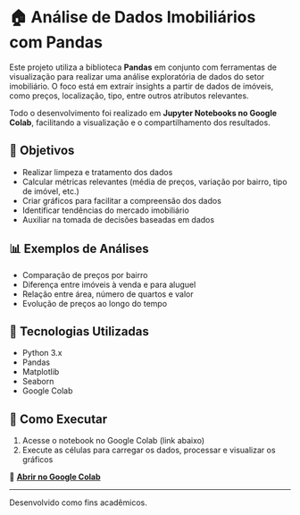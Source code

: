 # 🏠 Análise de Dados Imobiliários com Pandas

Este projeto utiliza a biblioteca **Pandas** em conjunto com ferramentas de visualização para realizar uma análise exploratória de dados do setor imobiliário. O foco está em extrair insights a partir de dados de imóveis, como preços, localização, tipo, entre outros atributos relevantes.

Todo o desenvolvimento foi realizado em **Jupyter Notebooks no Google Colab**, facilitando a visualização e o compartilhamento dos resultados.

## 🎯 Objetivos

- Realizar limpeza e tratamento dos dados
- Calcular métricas relevantes (média de preços, variação por bairro, tipo de imóvel, etc.)
- Criar gráficos para facilitar a compreensão dos dados
- Identificar tendências do mercado imobiliário
- Auxiliar na tomada de decisões baseadas em dados

## 📊 Exemplos de Análises

- Comparação de preços por bairro
- Diferença entre imóveis à venda e para aluguel
- Relação entre área, número de quartos e valor
- Evolução de preços ao longo do tempo

## 🧰 Tecnologias Utilizadas

- Python 3.x
- Pandas
- Matplotlib
- Seaborn
- Google Colab

## 🚀 Como Executar

1. Acesse o notebook no Google Colab (link abaixo)
2. Execute as células para carregar os dados, processar e visualizar os gráficos

🔗 **[Abrir no Google Colab](https://colab.research.google.com/drive/186xMa0lnP4qDldZzVmPmnYXheM5-Gqt8?usp=sharing)** 

---

Desenvolvido como fins acadêmicos. 

